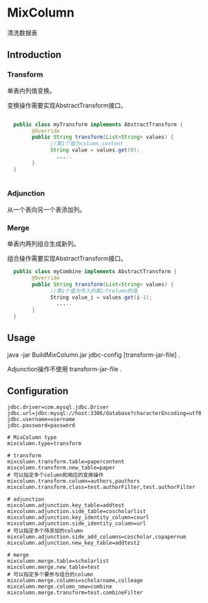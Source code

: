 # MixColumn

清洗数据表

## Introduction

### Transform

单表内列值变换。

变换操作需要实现AbstractTransform接口。

```JAVA

  public class myTransform implements AbstractTransform {
	    @Override
	    public String transform(List<String> values) {
              //第1个值为column_content
              String value = values.get(0);
	      		.....
	    }
  }
  
```


### Adjunction

从一个表向另一个表添加列。

### Merge

单表内两列组合生成新列。

组合操作需要实现AbstractTransform接口。

```java
  public class myCombine implements AbstractTransform {
	    @Override
	    public String transform(List<String> values) {
              //第i个值为传入的第i个column的值
              String value_i = values.get(i-1);
	      		.....
	    }
  }

```


## Usage

java -jar BuildMixColumn.jar  jdbc-config  [transform-jar-file] .

Adjunction操作不使用 transform-jar-file .

## Configuration

```
jdbc.driver=com.mysql.jdbc.Driver
jdbc.url=jdbc:mysql://host:3306/database?characterEncoding=utf8
jdbc.username=username
jdbc.password=password

# MixColumn type
mixcolumn.type=transform

# transform
mixcolumn.transform.table=papercontent
mixcolumn.transform.new_table=paper
# 可以指定多个column和相应的变换操作
mixcolumn.transform.column=authors,pauthors
mixcolumn.transform.class=test.authorFilter,test.authorFilter

# adjunction
mixcolumn.adjunction.key_table=addtest
mixcolumn.adjunction.side_table=coscholarlist
mixcolumn.adjunction.key_identity_column=courl
mixcolumn.adjunction.side_identity_column=url
# 可以指定多个待添加的column
mixcolumn.adjunction.side_add_columns=coscholar,copapernum
mixcolumn.adjunction.new_key_table=addtest2

# merge
mixcolumn.merge.table=scholarlist
mixcolumn.merge.new_table=test
# 可以指定多个要参与组合的column
mixcolumn.merge.columns=scholarname,colleage
mixcolumn.merge.column_new=combine
mixcolumn.merge.transform=test.combineFilter

```
